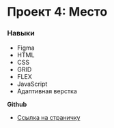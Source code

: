 # Проект 4: Место

### Навыки

* Figma
* HTML
* CSS
* GRID
* FLEX
* JavaScript
* Адаптивная верстка

**Github**

* [Ссылка на страничку](https://dirshayandex.github.io/mesto/)

